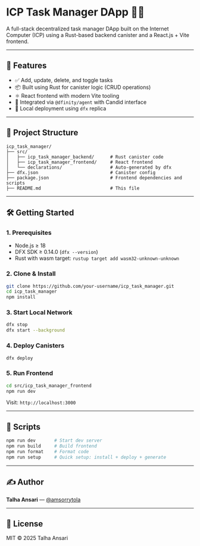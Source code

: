 # ICP Task Manager DApp 🧠📝

A full-stack decentralized task manager DApp built on the Internet Computer (ICP) using a Rust-based backend canister and a React.js + Vite frontend.

---

## 🚀 Features

- ✅ Add, update, delete, and toggle tasks
- 📦 Built using Rust for canister logic (CRUD operations)
- ⚛️ React frontend with modern Vite tooling
- 🔗 Integrated via `@dfinity/agent` with Candid interface
- 🧪 Local deployment using `dfx` replica

---

## 📁 Project Structure

```
icp_task_manager/
├── src/
│   ├── icp_task_manager_backend/      # Rust canister code
│   ├── icp_task_manager_frontend/     # React frontend
│   └── declarations/                  # Auto-generated by dfx
├── dfx.json                           # Canister config
├── package.json                       # Frontend dependencies and scripts
├── README.md                          # This file
```

---

## 🛠 Getting Started

### 1. Prerequisites

- Node.js ≥ 18
- DFX SDK ≥ 0.14.0 (`dfx --version`)
- Rust with wasm target: `rustup target add wasm32-unknown-unknown`

### 2. Clone & Install

```bash
git clone https://github.com/your-username/icp_task_manager.git
cd icp_task_manager
npm install
```

### 3. Start Local Network

```bash
dfx stop
dfx start --background
```

### 4. Deploy Canisters

```bash
dfx deploy
```

### 5. Run Frontend

```bash
cd src/icp_task_manager_frontend
npm run dev
```

Visit: `http://localhost:3000`

---

## 🔧 Scripts

```bash
npm run dev       # Start dev server
npm run build     # Build frontend
npm run format    # Format code
npm run setup     # Quick setup: install + deploy + generate
```

---

## ✍️ Author

**Talha Ansari** — [@amsorrytola](https://github.com/amsorrytola)

---

## 📄 License

MIT © 2025 Talha Ansari
